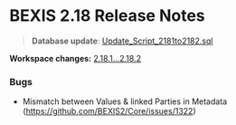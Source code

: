 # BEXIS 2.18 Release Notes
>**Database update**: [Update_Script_2181to2182.sql](https://github.com/BEXIS2/Core/blob/rc/database%20update%20scripts/Update_Script_218to2.18.1.sql)

**Workspace changes:** [2.18.1...2.18.2](https://github.com/BEXIS2/Workspace/compare/2.18.1...2.18.2)

### Bugs
- Mismatch between Values & linked Parties in Metadata (https://github.com/BEXIS2/Core/issues/1322)







